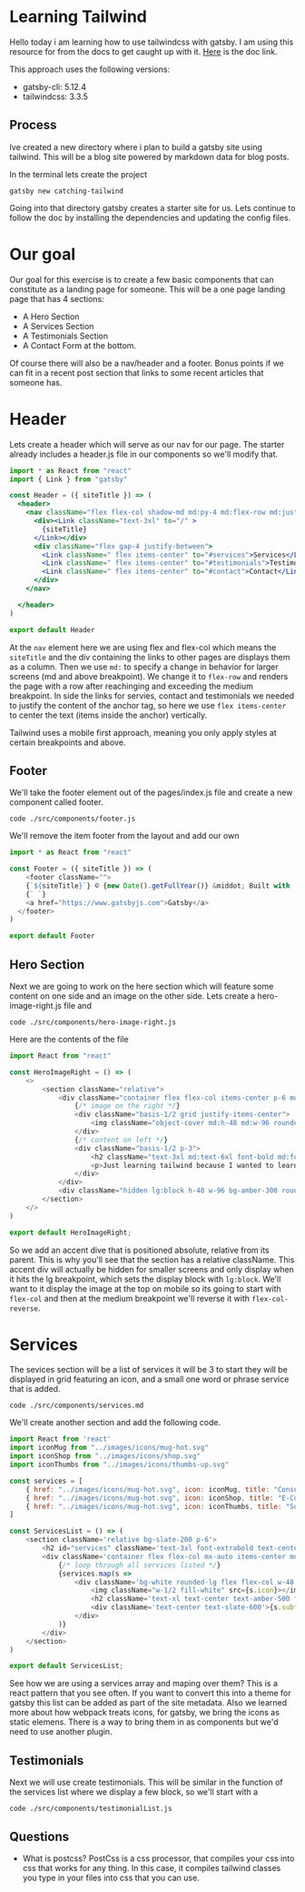 # Learning Tailwind
Hello today i am learning how to use tailwindcss with gatsby. I am using this resource for from the docs to get caught up with it. [Here](https://tailwindcss.com/docs/guides/gatsby) is the doc link.

This approach uses the following versions:
- gatsby-cli: 5.12.4
- tailwindcss: 3.3.5

## Process
Ive created a new directory where i plan to build a gatsby site using tailwind. This will be a blog site powered by markdown data for blog posts.

In the terminal lets create the project

```shell
gatsby new catching-tailwind
```

Going into that directory gatsby creates a starter site for us. Lets continue to follow the doc by installing the dependencies and updating the config files.

# Our goal
Our goal for this exercise is to create a few basic components that can constitute as a landing page for someone. This will be a one page landing page that has 4 sections:

- A Hero Section
- A Services Section
- A Testimonials Section
- A Contact Form at the bottom.

Of course there will also be a nav/header and a footer. Bonus points if we can fit in a recent post section that links to some recent articles that someone has.

# Header
Lets create a header which will serve as our nav for our page. The starter already includes a header.js file in our components so we'll modify that.

```jsx
import * as React from "react"
import { Link } from "gatsby"

const Header = ({ siteTitle }) => (
  <header>
    <nav className="flex flex-col shadow-md md:py-4 md:flex-row md:justify-between">
      <div><Link className="text-3xl" to="/" >
        {siteTitle}
      </Link></div>
      <div className="flex gap-4 justify-between">
        <Link className=" flex items-center" to="#services">Services</Link>
        <Link className=" flex items-center" to="#testimonials">Testimonials</Link>
        <Link className=" flex items-center" to="#contact">Contact</Link>
      </div>
    </nav>

  </header>
)

export default Header

```
At the `nav` element here we are using flex and flex-col which means the `siteTitle` and the div containing the links to other pages are displays them as a column. Then we use `md:` to specify a change in behavior for larger screens (md and above breakpoint). We change it to `flex-row` and renders the page with a row after reachinging and exceeding the medium breakpoint. In side the links for servies, contact and testimonials we needed to justify the content of the anchor tag, so here we use `flex items-center` to center the text (items inside the anchor) vertically.

Tailwind uses a mobile first approach, meaning you only apply styles at certain breakpoints and above.

## Footer
We'll take the footer element out of the pages/index.js file and create a new component called footer.

```shell
code ./src/components/footer.js
```
We'll remove the item footer from the layout and add our own
```js
import * as React from "react"

const Footer = ({ siteTitle }) => (
    <footer className="">
    {`${siteTitle}`} © {new Date().getFullYear()} &middot; Built with
    {` `}
    <a href="https://www.gatsbyjs.com">Gatsby</a>
  </footer>
)

export default Footer

```

## Hero Section
Next we are going to work on the here section which will feature some content on one side and an image on the other side. Lets create a hero-image-right.js file and 

```shell
code ./src/components/hero-image-right.js
```

Here are the contents of the file

```js
import React from "react"

const HeroImageRight = () => (
    <>
        <section className="relative">
            <div className="container flex flex-col items-center p-6 md:my-6 lg:my-12 mx-auto md:flex-row-reverse ">
                {/* image on the right */}
                <div className="basis-1/2 grid justify-items-center">
                    <img className="object-cover md:h-48 md:w-96 rounded-lg shadow-md" src="https://images.unsplash.com/photo-1444962668425-360f59fa2c24?q=80&w=1000&auto=format&fit=crop&ixlib=rb-4.0.3&ixid=M3wxMjA3fDB8MHxwaG90by1wYWdlfHx8fGVufDB8fHx8fA%3D%3D"></img>
                </div>
                {/* content on left */}
                <div className="basis-1/2 p-3">
                    <h2 className="text-3xl md:text-6xl font-bold md:font-extrabold">Learning <span className="text-amber-300">Tailwind</span></h2>
                    <p>Just learning tailwind because I wanted to learn more about UI frameworks and make good looking landing pages using gatsby. Building up projects is how I best learn. How about you? Tag me @juanjuanzero and let me know!</p>
                </div>
            </div>
            <div className="hidden lg:block h-48 w-96 bg-amber-300 rounded-full absolute -right-0.5 -bottom-5 -z-10"></div>
        </section>
    </>
)

export default HeroImageRight;
```

So we add an accent dive that is positioned absolute, relative from its parent. This is why you'll see that the section has a relative className. This accent div will actually be hidden for smaller screens and only display when it hits the lg breakpoint, which sets the display block with `lg:block`. We'll want to it display the image at the top on mobile so its going to start with `flex-col` and then at the medium breakpoint we'll reverse it with `flex-col-reverse`.

# Services
The sevices section will be a list of services it will be 3 to start they will be displayed in grid featuring an icon, and a small one word or phrase service that is added. 

```shell
code ./src/components/services.md
```

We'll create another section and add the following code.

```js
import React from 'react'
import iconMug from "../images/icons/mug-hot.svg"
import iconShop from "../images/icons/shop.svg"
import iconThumbs from "../images/icons/thumbs-up.svg"

const services = [
    { href: "../images/icons/mug-hot.svg", icon: iconMug, title: "Consulting", subtitle: "Let's work together to find your best solution that fits you best" },
    { href: "../images/icons/mug-hot.svg", icon: iconShop, title: "E-Commerce", subtitle: "Get a modern shop up and running in no time" },
    { href: "../images/icons/mug-hot.svg", icon: iconThumbs, title: "Social Media", subtitle: "Build an audience for your brand, and stand out in the crowd" },
]

const ServicesList = () => (
    <section className='relative bg-slate-200 p-6'>
        <h2 id="services" className='text-3xl font-extrabold text-center'>Services</h2>
        <div className='container flex flex-col mx-auto items-center md:flex-row justify-evenly'>
            {/* loop through all services listed */}
            {services.map(s =>
                <div className='bg-white rounded-lg flex flex-col w-48 m-2 p-4 items-center'>
                    <img className="w-1/2 fill-white" src={s.icon}></img>
                    <h2 className='text-xl text-center text-amber-500 font-extrabold mt-2'>{s.title}</h2>
                    <div className='text-center text-slate-600'>{s.subtitle}</div>
                </div>
            )}
        </div>
    </section>
)

export default ServicesList;
```

See how we are using a services array and maping over them? This is a react pattern that you see often. If you want to convert this into a theme for gatsby this list can be added as part of the site metadata. Also we learned more about how webpack treats icons, for gatsby, we bring the icons as static elemens. There is a way to bring them in as components but we'd need to use another plugin.

## Testimonials
Next we will use create testimonials. This will be similar in the function of the services list where we display a few block, so we'll start with a

```shell
code ./src/components/testimonialList.js
```

## Questions
- What is postcss?
PostCss is a css processor, that compiles your css into css that works for any thing. In this case, it compiles tailwind classes you type in your files into css that you can use.